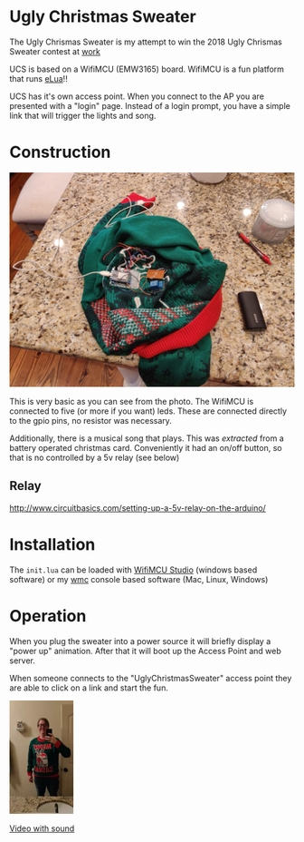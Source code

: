 # Ugly Christmas Sweater
The Ugly Chrismas Sweater is my attempt to win the 2018 Ugly Chrismas Sweater contest at [work](http://bcianswers.com)

UCS is based on a WifiMCU (EMW3165) board. WifiMCU is a fun platform that runs [eLua](https://github.com/elua/elua)!!

UCS has it's own access point.  When you connect to the AP you are presented with a "login" page.  Instead of a login prompt, you have a simple link that will trigger the lights and song.

# Construction

<img src="/media/IMG_20181208_150545.jpg" width=600>

This is very basic as you can see from the photo.  The WifiMCU is connected to five (or more if you want) leds.  These are connected directly to the gpio pins, no resistor was necessary.

Additionally, there is a musical song that plays.  This was *extracted* from a battery operated christmas card.  Conveniently it had an on/off button, so that is no controlled by a 5v relay (see below)

## Relay
http://www.circuitbasics.com/setting-up-a-5v-relay-on-the-arduino/

# Installation 
The `init.lua` can be loaded with [WifiMCU Studio](https://github.com/SmartArduino/WiFiMCU-STUDIO) (windows based software) or my [wmc](https://github.com/zpeters/wmc) console based software (Mac, Linux, Windows)

# Operation
When you plug the sweater into a power source it will briefly display a "power up" animation.  After that it will boot up the Access Point and web server. 

When someone connects to the "UglyChristmasSweater" access point they are able to click on a link and start the fun.

<img src="media/ucs.webp" height="200">

<a href="media/2018-12-11 19.26.59.mp4">Video with sound</a>
